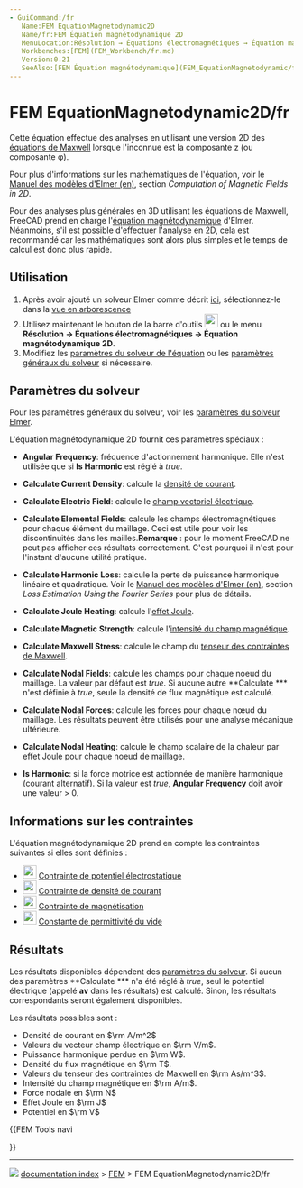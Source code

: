 ```yaml
---
- GuiCommand:/fr
   Name:FEM EquationMagnetodynamic2D
   Name/fr:FEM Équation magnétodynamique 2D
   MenuLocation:Résolution → Équations électromagnétiques → Équation magnétodynamique 2D
   Workbenches:[FEM](FEM_Workbench/fr.md)
   Version:0.21
   SeeAlso:[FEM Équation magnétodynamique](FEM_EquationMagnetodynamic/fr.md)
---
```


# FEM EquationMagnetodynamic2D/fr

Cette équation effectue des analyses en utilisant une version 2D des [équations de Maxwell](https://fr.wikipedia.org/wiki/%C3%89quations_de_Maxwell) lorsque l\'inconnue est la composante z (ou composante φ).

Pour plus d\'informations sur les mathématiques de l\'équation, voir le [Manuel des modèles d\'Elmer (en)](http://www.elmerfem.org/blog/documentation/), section *Computation of Magnetic Fields in 2D*.

Pour des analyses plus générales en 3D utilisant les équations de Maxwell, FreeCAD prend en charge l\'[équation magnétodynamique](FEM_EquationMagnetodynamic/fr.md) d\'Elmer. Néanmoins, s\'il est possible d\'effectuer l\'analyse en 2D, cela est recommandé car les mathématiques sont alors plus simples et le temps de calcul est donc plus rapide.



## Utilisation

1.  Après avoir ajouté un solveur Elmer comme décrit [ici](FEM_SolverElmer/fr#.C3.89quations.md), sélectionnez-le dans la [vue en arborescence](Tree_view/fr.md)
2.  Utilisez maintenant le bouton de la barre d\'outils <img alt="" src=images/FEM_EquationMagnetodynamic2D.svg  style="width:24px;"> ou le menu **Résolution → Équations électromagnétiques → Équation magnétodynamique 2D**.
3.  Modifiez les [paramètres du solveur de l\'équation](#Param.C3.A8tres_du_solveur.md) ou les [paramètres généraux du solveur](FEM_SolverElmer_SolverSettings/fr.md) si nécessaire.



## Paramètres du solveur 

Pour les paramètres généraux du solveur, voir les [paramètres du solveur Elmer](FEM_SolverElmer_SolverSettings/fr.md).

L\'équation magnétodynamique 2D fournit ces paramètres spéciaux :

-    **Angular Frequency**: fréquence d\'actionnement harmonique. Elle n\'est utilisée que si **Is Harmonic** est réglé à *true*.

-    **Calculate Current Density**: calcule la [densité de courant](https://fr.wikipedia.org/wiki/Densit%C3%A9_de_courant).

-    **Calculate Electric Field**: calcule le [champ vectoriel électrique](https://fr.wikipedia.org/wiki/Champ_%C3%A9lectrique).

-    **Calculate Elemental Fields**: calcule les champs électromagnétiques pour chaque élément du maillage. Ceci est utile pour voir les discontinuités dans les mailles.**Remarque** : pour le moment FreeCAD ne peut pas afficher ces résultats correctement. C\'est pourquoi il n\'est pour l\'instant d\'aucune utilité pratique.

-    **Calculate Harmonic Loss**: calcule la perte de puissance harmonique linéaire et quadratique. Voir le [Manuel des modèles d\'Elmer (en)](http://www.elmerfem.org/blog/documentation/), section *Loss Estimation Using the Fourier Series* pour plus de détails.

-    **Calculate Joule Heating**: calcule l\'[effet Joule](https://fr.wikipedia.org/wiki/Effet_Joule).

-    **Calculate Magnetic Strength**: calcule l\'[intensité du champ magnétique](https://fr.wikipedia.org/wiki/Champ_magn%C3%A9tique).

-    **Calculate Maxwell Stress**: calcule le champ du [tenseur des contraintes de Maxwell](https://fr.wikipedia.org/wiki/Tenseur_des_contraintes_de_Maxwell).

-    **Calculate Nodal Fields**: calcule les champs pour chaque noeud du maillage. La valeur par défaut est *true*. Si aucune autre **Calculate *** n\'est définie à *true*, seule la densité de flux magnétique est calculé.

-    **Calculate Nodal Forces**: calcule les forces pour chaque nœud du maillage. Les résultats peuvent être utilisés pour une analyse mécanique ultérieure.

-    **Calculate Nodal Heating**: calcule le champ scalaire de la chaleur par effet Joule pour chaque noeud de maillage.

-    **Is Harmonic**: si la force motrice est actionnée de manière harmonique (courant alternatif). Si la valeur est *true*, **Angular Frequency** doit avoir une valeur \> 0.



## Informations sur les contraintes 

L\'équation magnétodynamique 2D prend en compte les contraintes suivantes si elles sont définies :

-   <img alt="" src=images/FEM_ConstraintElectrostaticPotential.svg  style="width:24px;"> [Contrainte de potentiel électrostatique](FEM_ConstraintElectrostaticPotential/fr.md)
-   <img alt="" src=images/FEM_ConstraintCurrentDensity.svg  style="width:24px;"> [Contrainte de densité de courant](FEM_ConstraintCurrentDensity/fr.md)
-   <img alt="" src=images/FEM_ConstraintMagnetization.svg  style="width:24px;"> [Contrainte de magnétisation](FEM_ConstraintMagnetization/fr.md)
-   <img alt="" src=images/FEM_ConstantVacuumPermittivity.svg  style="width:24px;"> [Constante de permittivité du vide](FEM_ConstantVacuumPermittivity/fr.md)



## Résultats

Les résultats disponibles dépendent des [paramètres du solveur](#Paramètres_du_solveur.md). Si aucun des paramètres **Calculate *** n\'a été réglé à *true*, seul le potentiel électrique (appelé **av** dans les résultats) est calculé. Sinon, les résultats correspondants seront également disponibles.

Les résultats possibles sont :

-   Densité de courant en $\rm A/m^2$
-   Valeurs du vecteur champ électrique en $\rm V/m$.
-   Puissance harmonique perdue en $\rm W$.
-   Densité du flux magnétique en $\rm T$.
-   Valeurs du tenseur des contraintes de Maxwell en $\rm As/m^3$.
-   Intensité du champ magnétique en $\rm A/m$.
-   Force nodale en $\rm N$
-   Effet Joule en $\rm J$
-   Potentiel en $\rm V$





{{FEM Tools navi

}}



---
![](images/Button_right.svg) [documentation index](../README.md) > [FEM](Category_FEM.md) > FEM EquationMagnetodynamic2D/fr

